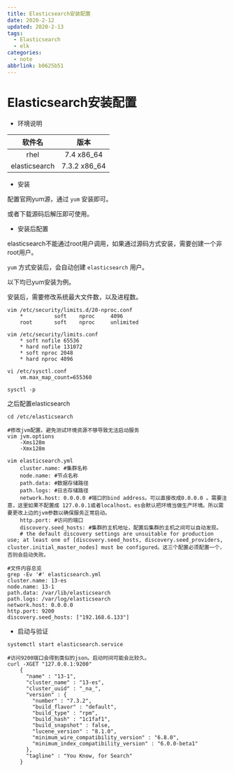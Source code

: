 ```yaml
---
title: Elasticsearch安装配置
date: 2020-2-12
updated: 2020-2-13
tags:
  - Elasticsearch
  - elk
categories:
  - note
abbrlink: b0625b51
---
```

# Elasticsearch安装配置

* 环境说明

|软件名|版本|
|:-:|:-:|
|rhel|7.4 x86_64|
|elasticsearch|7.3.2 x86_64|

* 安装

配置官网yum源，通过 `yum` 安装即可。

或者下载源码后解压即可使用。

* 安装后配置

elasticsearch不能通过root用户调用，如果通过源码方式安装，需要创建一个非root用户。

`yum` 方式安装后，会自动创建 `elasticsearch` 用户。

以下均已yum安装为例。

安装后，需要修改系统最大文件数，以及进程数。

```shell
vim /etc/security/limits.d/20-nproc.conf 
	*          soft    nproc     4096
	root       soft    nproc     unlimited

vim /etc/security/limits.conf
	* soft nofile 65536
	* hard nofile 131072
	* soft nproc 2048
	* hard nproc 4096

vi /etc/sysctl.conf
	vm.max_map_count=655360

sysctl -p
```

之后配置elasticsearch

```shell
cd /etc/elasticsearch

#修改jvm配置。避免测试环境资源不够导致无法启动服务
vim jvm.options
	-Xms128m
	-Xmx128m

vim elasticsearch.yml 
	cluster.name: #集群名称
	node.name: #节点名称
	path.data: #数据存储路径
	path.logs: #日志存储路径
	network.host: 0.0.0.0 #端口的bind address。可以直接改成0.0.0.0 。需要注意，这里如果不配置成	127.0.0.1或者localhost。es会默认把环境当做生产环境。所以需要更改上边的jvm参数以确保服务正常启动。
	http.port: #访问的端口
	discovery.seed_hosts: #集群的主机地址，配置后集群的主机之间可以自动发现。
	# the default discovery settings are unsuitable for production use; at least one of [discovery.seed_hosts, discovery.seed_providers, cluster.initial_master_nodes] must be configured。这三个配置必须配置一个，否则会启动失败。

#文件内容总览
grep -Ev '#' elasticsearch.yml 
cluster.name: 13-es
node.name: 13-1
path.data: /var/lib/elasticsearch
path.logs: /var/log/elasticsearch
network.host: 0.0.0.0
http.port: 9200
discovery.seed_hosts: ["192.168.6.133"]
```

* 启动与验证

```shell
systemctl start elasticsearch.service

#访问9200端口会得到类似的json。启动时间可能会比较久。
curl -XGET "127.0.0.1:9200"
    {
      "name" : "13-1",
      "cluster_name" : "13-es",
      "cluster_uuid" : "_na_",
      "version" : {
        "number" : "7.3.2",
        "build_flavor" : "default",
        "build_type" : "rpm",
        "build_hash" : "1c1faf1",
        "build_snapshot" : false,
        "lucene_version" : "8.1.0",
        "minimum_wire_compatibility_version" : "6.8.0",
        "minimum_index_compatibility_version" : "6.0.0-beta1"
      },
      "tagline" : "You Know, for Search"
    }
```

